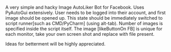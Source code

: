 A very simple and hacky Image AutoLiker Bot for Facebook.
Uses PyAutoGui extensively.
User needs to be logged into their account, and first image should be opened up. This state should be immediately switched to script runner[such as  CMD/PyCharm] (using alt-tab).
Number of images is specified inside the script itself.
The image [likeButtonOn FB] is unique for each monitor, take your own screen shot and replace with file present.


Ideas for betterment will be highly appreciated.


